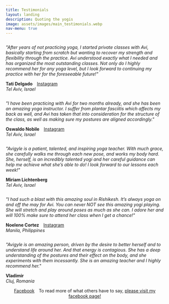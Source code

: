 ```yaml
---
title: Testimonials
layout: landing
description: Quoting the yogis
image: assets/images/main_testimonials.webp
nav-menu: true
---
```


<!-- Main -->
<div id="main">

<!-- INTRO, TURNED OFF:
<section id="one">
	<div class="inner">
		<header class="major">
			<h2>Sed amet aliquam</h2>
		</header>
		<p>"Nullam et orci eu lorem consequat tincidunt vivamus et sagittis magna sed nunc rhoncus condimentum sem. In efficitur ligula tate urna. Maecenas massa vel lacinia pellentesque lorem ipsum dolor. Nullam et orci eu lorem consequat tincidunt. Vivamus et sagittis libero. Nullam et orci eu lorem consequat tincidunt vivamus et sagittis magna sed nunc rhoncus condimentum sem. In efficitur ligula tate urna."</p>
	</div>
</section> -->

<!-- Two -->
<section id="two" class="spotlights">
	<section>
		<a href="https://www.instagram.com/tatidelgador/" class="image">
			<img src="{% link assets/images/testimonials_tati.webp %}" alt="" data-position="25% 25%" />
		</a>
		<div class="content">
			<div class="inner">
				<p><i>"After years of not practicing yoga, I started private classes with Avi, basically starting from scratch but wanting to recover my strength and flexibility through the practice. Avi understood exactly what I needed and has organized the most outstanding classes. Not only do I highly recommend her for any yoga level, but I look forward to continuing my practice with her for the foreseeable future!"</i></p>
				<p style="text-align:left"><b>Tati Delgado</b>&emsp;<a href="https://www.instagram.com/tatidelgador/" class="icon fa-instagram"><span class="label">Instagram</span></a>
				<br /><i>Tel Aviv, Israel</i></p>
				<!-- <ul class="actions">
					<li><a href="generic.html" class="button">Learn more</a></li>
				</ul> -->
			</div>
		</div>
	</section>
	<section>
		<a href="https://www.instagram.com/oswaldmachine/" class="image">
			<img src="{% link assets/images/testimonials_oswaldo.webp %}" alt="" data-position="25% 25%" />
		</a>
		<div class="content">
			<div class="inner">
				<p><i>"I have been practicing with Avi for two months already, and she has been an amazing yoga instructor. I suffer from plantar fasciitis which affects my back as well, and Avi has taken that into consideration for the structure of the class, as well as making sure my postures are aligned accordingly."</i></p>
				<p style="text-align:left"><b>Oswaldo Nobile</b>&emsp;<a href="https://www.instagram.com/oswaldmachine/" class="icon fa-instagram"><span class="label">Instagram</span></a>
				<br /><i>Tel Aviv, Israel</i></p>
				<!-- <ul class="actions">
					<li><a href="generic.html" class="button">Learn more</a></li>
				</ul> -->
			</div>
		</div>
	</section>
	<section>
		<a class="image">
			<img src="{% link assets/images/testimonials_miriam.webp %}" alt="" data-position="center center" />
		</a>
		<div class="content">
			<div class="inner">
				<p><i>"Avigyle is a patient, talented, and inspiring yoga teacher. With much grace, she carefully walks me through each new pose, and works my body hard. She, herself, is an incredibly talented yogi and her careful guidance can help me achieve what she’s able to do! I look forward to our lessons each week!"</i></p>
				<p style="text-align:left"><b>Miriam Lichtenberg</b>
				<br /><i>Tel Aviv, Israel</i></p>
				<!-- <ul class="actions">
					<li><a href="generic.html" class="button">Learn more</a></li>
				</ul> -->
			</div>
		</div>
	</section>
	<section>
		<a href="https://www.instagram.com/noellecrtz/" class="image">
			<img src="{% link assets/images/testimonials_noelle.webp %}" alt="" data-position="top center" />
		</a>
		<div class="content">
			<div class="inner">
				<p><i>"I had such a blast with this amazing soul in Rishikesh. It’s always yoga on and off the may for Avi. You can never NOT see this amazing yogi playing. She will stretch and play around poses as much as she can. I adore her and will 100% make sure to attend her class when I get a chance!"</i></p>
				<p style="text-align:left"><b>Noelene Cortez</b>&emsp;<a href="https://www.instagram.com/noellecrtz/" class="icon fa-instagram"><span class="label">Instagram</span></a>
				<br /><i>Manila, Philippines</i></p>
				<!-- <ul class="actions">
					<li><a href="generic.html" class="button">Learn more</a></li>
				</ul> -->
			</div>
		</div>
	</section>
	<section>
		<a class="image">
			<img src="{% link assets/images/testimonials_vladimir.webp %}" alt="" data-position="25% 25%" />
		</a>
		<div class="content">
			<div class="inner">
				<p><i>"Avigyle is an amazing person, driven by the desire to better herself and to understand life around her. And that energy is contagious. She has a deep understanding of the postures and their effect on the body, and she experiments with them incessantly. She is an amazing teacher and I highly recommend her."</i></p>
				<p style="text-align:left"><b>Vladimir</b><br /><i>Cluj, Romania</i></p>
				<!-- <ul class="actions">
					<li><a href="generic.html" class="button">Learn more</a></li>
				</ul> -->
			</div>
		</div>
	</section>
</section>

<!-- Three -->

<section id="three">
	<div class="inner">
		<p style="text-align:center"><a href="https://www.facebook.com/yogigyle/reviews/" class="icon alt fa-facebook"><span class="label">Facebook</span></a>&emsp;To read more of what others have to say, <a href="https://www.facebook.com/yogigyle/reviews/">please visit my facebook page!</a>
		</p>
		<!-- <ul class="actions">
			<li><a href="generic.html" class="button">Learn more</a></li>
		</ul> -->
	</div>
</section>

</div>
